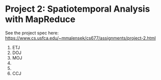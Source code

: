 # Project 2: Spatiotemporal Analysis with MapReduce

See the project spec here: https://www.cs.usfca.edu/~mmalensek/cs677/assignments/project-2.html

1. ETJ
2. DOJ
3. MOJ
4. 
5.
6. CCJ
